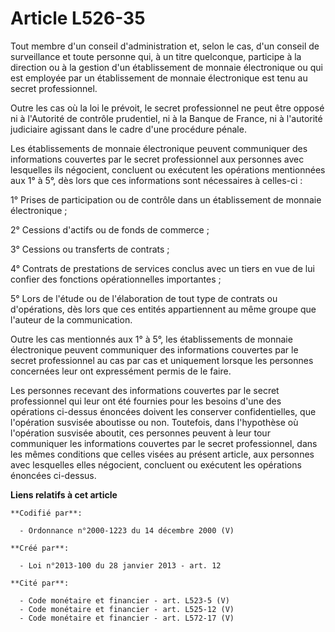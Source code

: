 # Article L526-35

Tout membre d'un conseil d'administration et, selon le cas, d'un conseil de surveillance et toute personne qui, à un titre
quelconque, participe à la direction ou à la gestion d'un établissement de monnaie électronique ou qui est employée par un
établissement de monnaie électronique est tenu au secret professionnel. 

Outre les cas où la loi le prévoit, le secret professionnel ne peut être opposé ni à l'Autorité de contrôle prudentiel, ni à
la Banque de France, ni à l'autorité judiciaire agissant dans le cadre d'une procédure pénale. 

Les établissements de monnaie électronique peuvent communiquer des informations couvertes par le secret professionnel aux
personnes avec lesquelles ils négocient, concluent ou exécutent les opérations mentionnées aux 1° à 5°, dès lors que ces
informations sont nécessaires à celles-ci : 

1° Prises de participation ou de contrôle dans un établissement de monnaie électronique ; 

2° Cessions d'actifs ou de fonds de commerce ; 

3° Cessions ou transferts de contrats ; 

4° Contrats de prestations de services conclus avec un tiers en vue de lui confier des fonctions opérationnelles
importantes ; 

5° Lors de l'étude ou de l'élaboration de tout type de contrats ou d'opérations, dès lors que ces entités appartiennent au
même groupe que l'auteur de la communication. 

Outre les cas mentionnés aux 1° à 5°, les établissements de monnaie électronique peuvent communiquer des informations
couvertes par le secret professionnel au cas par cas et uniquement lorsque les personnes concernées leur ont expressément
permis de le faire. 

Les personnes recevant des informations couvertes par le secret professionnel qui leur ont été fournies pour les besoins
d'une des opérations ci-dessus énoncées doivent les conserver confidentielles, que l'opération susvisée aboutisse ou non.
Toutefois, dans l'hypothèse où l'opération susvisée aboutit, ces personnes peuvent à leur tour communiquer les informations
couvertes par le secret professionnel, dans les mêmes conditions que celles visées au présent article, aux personnes avec
lesquelles elles négocient, concluent ou exécutent les opérations énoncées ci-dessus.

**Liens relatifs à cet article**

	**Codifié par**:

	  - Ordonnance n°2000-1223 du 14 décembre 2000 (V)

	**Créé par**:

	  - Loi n°2013-100 du 28 janvier 2013 - art. 12

	**Cité par**:

	  - Code monétaire et financier - art. L523-5 (V)
	  - Code monétaire et financier - art. L525-12 (V)
	  - Code monétaire et financier - art. L572-17 (V)
